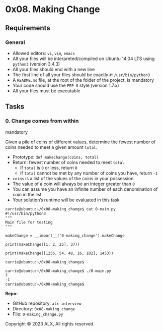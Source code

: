 # 0x08. Making Change


## Requirements

### General

-   Allowed editors:  `vi`,  `vim`,  `emacs`
-   All your files will be interpreted/compiled on Ubuntu 14.04 LTS using  `python3`  (version 3.4.3)
-   All your files should end with a new line
-   The first line of all your files should be exactly  `#!/usr/bin/python3`
-   A  `README.md`  file, at the root of the folder of the project, is mandatory
-   Your code should use the  `PEP 8`  style (version 1.7.x)
-   All your files must be executable

## Tasks

### 0. Change comes from within

mandatory

Given a pile of coins of different values, determine the fewest number of coins needed to meet a given amount  `total`.

-   Prototype:  `def makeChange(coins, total)`
-   Return: fewest number of coins needed to meet  `total`
    -   If  `total`  is  `0`  or less, return  `0`
    -   If  `total`  cannot be met by any number of coins you have, return  `-1`
-   `coins`  is a list of the values of the coins in your possession
-   The value of a coin will always be an integer greater than  `0`
-   You can assume you have an infinite number of each denomination of coin in the list
-   Your solution’s runtime will be evaluated in this task

```
carrie@ubuntu:~/0x08-making_change$ cat 0-main.py
#!/usr/bin/python3
"""
Main file for testing
"""

makeChange = __import__('0-making_change').makeChange

print(makeChange([1, 2, 25], 37))

print(makeChange([1256, 54, 48, 16, 102], 1453))

carrie@ubuntu:~/0x08-making_change$

```



```
carrie@ubuntu:~/0x08-making_change$ ./0-main.py
7
-1
carrie@ubuntu:~/0x08-making_change$

```



**Repo:**

-   GitHub repository:  `alx-interview`
-   Directory:  `0x08-making_change`
-   File:  `0-making_change.py`



Copyright © 2023 ALX, All rights reserved.